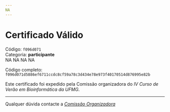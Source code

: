 ```yaml
---
NA
---
```


# Certificado Válido

Código: `f096d071`<br>
Categoria: **participante**<br>
NA
NA
NA
NA


Código completo: `f096d071d5886ef6711ccdc8cf59a78c3d434e78e973f40170514d876995e82b`


Este certificado foi expedido pela Comissão organizadora do *IV Curso de Verão em Bioinformática da UFMG*.

----

Qualquer dúvida contacte a [_Comissão Organizadora_](<mailto:cursobioinfoufmg@gmail.com$subject=[Certificados]>)

